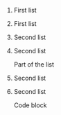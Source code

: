  1. First list

 1. First list


 1. Second list

 1. Second list

    Part of the list

 1. Second list

 1. Second list


    Code block
